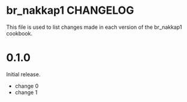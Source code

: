 # br_nakkap1 CHANGELOG

This file is used to list changes made in each version of the br_nakkap1 cookbook.

# 0.1.0

Initial release.

- change 0
- change 1

